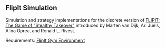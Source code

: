 ## FlipIt Simulation

Simulation and strategy implementations for the discrete version of [FLIPIT: The Game of "Stealthy Takeover"](http://www.arijuels.com/wp-content/uploads/2013/09/vDJOR13.pdf) introduced by Marten van Dijk, Ari Juels, Alina Oprea, and Ronald L. Rivest.

Requirements: [FlipIt Gym Environment](https://github.com/lisaoakley/gym-flipit)
